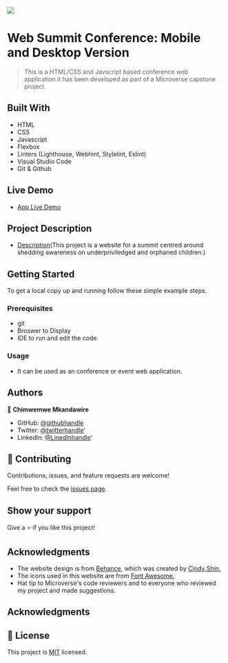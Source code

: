 ![](https://img.shields.io/badge/Microverse-blueviolet) 

# Web Summit Conference: Mobile and Desktop Version

> This is a HTML/CSS and Javscript based conference web application.it has been developed as part of a Microverse capstone project.

## Built With

- HTML
- CSS
- Javascript
- Flexbox
- Linters (Lighthouse, Webhint, Stylelint, Eslint)
- Visual Studio Code
- Git & Github

## Live Demo

- [App Live Demo](https://chimwemwe007.github.io/CAPSTONE-MODULE1-HTML-CSS-Javascript/)


## Project Description
- [Description](https://www.loom.com/share/84ed9dafd9c34dbca657de1a67012c40)(This project is a website for a summit centred around shedding awareness on underpriviledged and orphaned children.)


## Getting Started

To get a local copy up and running follow these simple example steps.

### Prerequisites

- git
- Broswer to Display
- IDE to run and edit the code

### Usage

- It can be used as an conference or event web application.

## Authors

👤 **Chimwemwe Mkandawire**

- GitHub: [@githubhandle](https://github.com/chimwemwe007)
- Twitter: [@twitterhandle](https://twitter.com/CHxMZ)'
- LinkedIn: [@LinedInhandle](https://LinkedIn.com/chimwemweMKandawire)'


## 🤝 Contributing

Contributions, issues, and feature requests are welcome!

Feel free to check the [issues page](../../issues/).

## Show your support

Give a ⭐️ if you like this project!

## Acknowledgments

- The website design is from [Behance](https://www.behance.net/gallery/29845175/CC-Global-Summit-2015), which was created by [Cindy Shin.](https://www.behance.net/adagio07)
- The icons used in this website are from [Font Awesome.](https://fontawesome.com/)
- Hat tip to Microverse's code reviewers and to everyone who reviewed my project and made suggestions.

## Acknowledgments

## 📝 License

This project is [MIT](./MIT.md) licensed.
